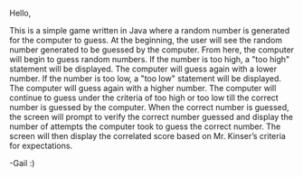 Hello,

This is a simple game written in Java where a random number is generated for the computer to guess. At the beginning, the user will see the random number generated to be guessed by the computer. From here, the computer will begin to guess random numbers. If the number is too high, a "too high" statement will be displayed. The computer will guess again with a lower number. If the number is too low, a "too low" statement will be displayed. The computer will guess again with a higher number. The computer will continue to guess under the criteria of too high or too low till the correct number is guessed by the computer. When the correct number is guessed, the screen will prompt to verify the correct number guessed and display the number of attempts the computer took to guess the correct number. The screen will then display the correlated score based on Mr. Kinser’s criteria for expectations.

-Gail :)
